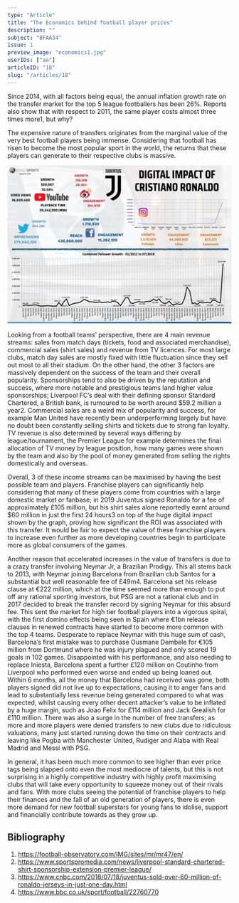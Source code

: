 ```yaml
---
type: "Article"
title: "The Economics behind football player prices"
description: ""
subject: "BFAA34"
issue: 1
preview_image: "economics1.jpg"
userIDs: ["aa"]
articleID: "18"
slug: "/articles/18"
---
```


Since 2014, with all factors being equal, the annual inflation growth rate on the transfer market for the top 5 league footballers has been 26%. Reports also show that with respect to 2011, the same player costs almost three times more1, but why?

The expensive nature of transfers originates from the marginal value of the very best football players being immense. Considering that football has risen to become the most popular sport in the world, the returns that these players can generate to their respective clubs is massive. 

![Ronaldo](./../images/issue1/econbus/Ronaldo.png)

Looking from a football teams’ perspective, there are 4 main revenue streams: sales from match days (tickets, food and associated merchandise), commercial sales (shirt sales) and revenue from TV licences. For most large clubs, match day sales are mostly fixed with little fluctuation since they sell out most to all their stadium. On the other hand, the other 3 factors are massively dependent on the success of the team and their overall popularity. Sponsorships tend to also be driven by the reputation and success, where more notable and prestigious teams land higher value sponsorships; Liverpool FC’s deal with their defining sponsor Standard Chartered, a British bank, is rumoured to be worth around $59.2 million a year2. Commercial sales are a weird mix of popularity and success, for example Man United have recently been underperforming largely but have no doubt been constantly selling shirts and tickets due to strong fan loyalty. TV revenue is also determined by several ways differing by league/tournament, the Premier League for example determines the final allocation of TV money by league position, how many games were shown by the team and also by the pool of money generated from selling the rights domestically and overseas.

Overall, 3 of these income streams can be maximised by having the best possible team and players. Franchise players can significantly help considering that many of these players come from countries with a large domestic market or fanbase; in 2019 Juventus signed Ronaldo for a fee of approximately £105 million, but his shirt sales alone reportedly earnt around $60 million in just the first 24 hours3 on top of the huge digital impact shown by the graph, proving how significant the ROI was associated with this transfer. It would be fair to expect the value of these franchise players to increase even further as more developing countries begin to participate more as global consumers of the games.

Another reason that accelerated increases in the value of transfers is due to a crazy transfer involving Neymar Jr, a Brazilian Prodigy. This all stems back to 2013, with Neymar joining Barcelona from Brazilian club Santos for a substantial but well reasonable fee of £49m4. Barcelona set his release clause at €222 million, which at the time seemed more than enough to put off any rational sporting investors, but PSG are not a rational club and in 2017 decided to break the transfer record by signing Neymar for this absurd fee. This sent the market for high tier football players into a vigorous spiral, with the first domino effects being seen in Spain where €1bn release clauses in renewed contracts have started to become more common with the top 4 teams. Desperate to replace Neymar with this huge sum of cash, Barcelona’s first mistake was to purchase Ousmane Dembele for €105 million from Dortmund where he was injury plagued and only scored 19 goals in 102 games. Disappointed with his performance, and also needing to replace Iniesta, Barcelona spent a further £120 million on Coutinho from Liverpool who performed even worse and ended up being loaned out. Within 6 months, all the money that Barcelona had received was gone, both players signed did not live up to expectations, causing it to anger fans and lead to substantially less revenue being generated compared to what was expected, whilst causing every other decent attacker’s value to be inflated by a huge margin, such as Joao Felix for £114 million and Jack Grealish for £110 million. There was also a surge in the number of free transfers; as more and more players were denied transfers to new clubs due to ridiculous valuations, many just started running down the time on their contracts and leaving like Pogba with Manchester United, Rudiger and Alaba with Real Madrid and Messi with PSG. 

In general, it has been much more common to see higher than ever price tags being slapped onto even the most mediocre of talents, but this is not surprising in a highly competitive industry with highly profit maximising clubs that will take every opportunity to squeeze money out of their rivals and fans. With more clubs seeing the potential of franchise players to help their finances and the fall of an old generation of players, there is even more demand for new football superstars for young fans to idolise, support and financially contribute towards as they grow up.

<div id="bibliography">
<h2>Bibliography</h2>

1.	https://football-observatory.com/IMG/sites/mr/mr47/en/
2.	https://www.sportspromedia.com/news/liverpool-standard-chartered-shirt-sponsorship-extension-premier-league/
3.	https://www.cnbc.com/2018/07/18/juventus-sold-over-60-million-of-ronaldo-jerseys-in-just-one-day.html
4.	https://www.bbc.co.uk/sport/football/22760770

</div>